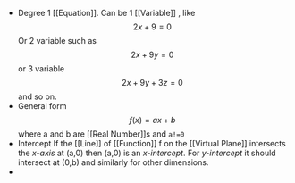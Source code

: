 - Degree 1 [[Equation]]. 
  Can be 1 [[Variable]] , like $$2x+9=0$$
  Or 2 variable such as $$2x+9y=0$$
  or 3 variable $$2x+9y+3z=0 $$ 
  and so on.
- General form
  $$f(x) = ax+b$$
  where a and b are [[Real Number]]s and ``a!=0``
- Intercept
  If the [[Line]] of [[Function]] f on the [[Virtual Plane]] intersects the *x-axis* at (a,0) then (a,0) is an *x-intercept*. For *y-intercept* it should intersect at (0,b) and similarly for other dimensions.
-